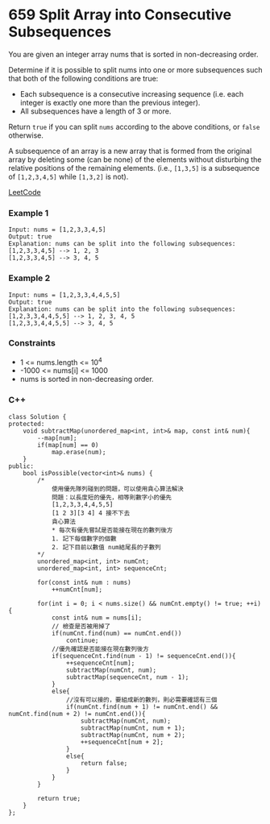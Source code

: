 # 659 Split Array into Consecutive Subsequences

You are given an integer array nums that is sorted in non-decreasing order.

Determine if it is possible to split nums into one or more subsequences such that both of the following conditions are true:

* Each subsequence is a consecutive increasing sequence (i.e. each integer is exactly one more than the previous integer).
* All subsequences have a length of 3 or more.

Return `true` if you can split `nums` according to the above conditions, or `false` otherwise.

A subsequence of an array is a new array that is formed from the original array by deleting some (can be none) of the elements without disturbing the relative positions of the remaining elements. (i.e., `[1,3,5]` is a subsequence of `[1,2,3,4,5]` while `[1,3,2]` is not).
 
 
[LeetCode](https://leetcode.cn/problems/print-binary-tree/)

### Example 1

```
Input: nums = [1,2,3,3,4,5]
Output: true
Explanation: nums can be split into the following subsequences:
[1,2,3,3,4,5] --> 1, 2, 3
[1,2,3,3,4,5] --> 3, 4, 5
```

### Example 2

```
Input: nums = [1,2,3,3,4,4,5,5]
Output: true
Explanation: nums can be split into the following subsequences:
[1,2,3,3,4,4,5,5] --> 1, 2, 3, 4, 5
[1,2,3,3,4,4,5,5] --> 3, 4, 5
```

### Constraints

* 1 <= nums.length <= 10<sup>4</sup>
* -1000 <= nums[i] <= 1000
* nums is sorted in non-decreasing order.

### C++ 

```
class Solution {
protected:
    void subtractMap(unordered_map<int, int>& map, const int& num){
        --map[num];
        if(map[num] == 0)
            map.erase(num);
    }
public:
    bool isPossible(vector<int>& nums) {
        /*
            使用優先隊列碰到的問題，可以使用貪心算法解決
            問題：以長度短的優先，相等則數字小的優先
            [1,2,3,3,4,4,5,5]
            [1 2 3][3 4] 4 接不下去
            貪心算法
            * 每次有優先嘗試是否能接在現在的數列後方
            1. 記下每個數字的個數
            2. 記下目前以數值 num結尾長的子數列
        */
        unordered_map<int, int> numCnt;
        unordered_map<int, int> sequenceCnt;

        for(const int& num : nums)
            ++numCnt[num];

        for(int i = 0; i < nums.size() && numCnt.empty() != true; ++i){
            const int& num = nums[i];
            // 檢查是否被用掉了
            if(numCnt.find(num) == numCnt.end())
                continue;
            //優先確認是否能接在現在數列後方
            if(sequenceCnt.find(num - 1) != sequenceCnt.end()){
                ++sequenceCnt[num];
                subtractMap(numCnt, num);
                subtractMap(sequenceCnt, num - 1); 
            }
            else{
                //沒有可以接的，要組成新的數列，則必需要確認有三個
                if(numCnt.find(num + 1) != numCnt.end() && numCnt.find(num + 2) != numCnt.end()){
                    subtractMap(numCnt, num);
                    subtractMap(numCnt, num + 1);
                    subtractMap(numCnt, num + 2);
                    ++sequenceCnt[num + 2];
                }
                else{
                    return false;
                }
            }
        }
        
        return true;
    }
};
```